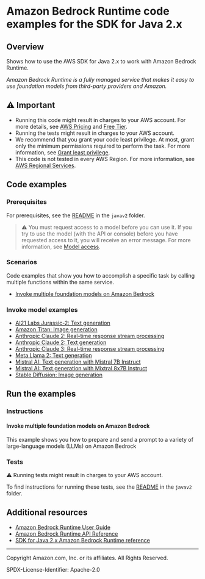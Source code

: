 # Amazon Bedrock Runtime code examples for the SDK for Java 2.x

## Overview

Shows how to use the AWS SDK for Java 2.x to work with Amazon Bedrock Runtime.

<!--custom.overview.start-->
<!--custom.overview.end-->

_Amazon Bedrock Runtime is a fully managed service that makes it easy to use foundation models from third-party providers and Amazon._

## ⚠ Important

* Running this code might result in charges to your AWS account. For more details, see [AWS Pricing](https://aws.amazon.com/pricing/) and [Free Tier](https://aws.amazon.com/free/).
* Running the tests might result in charges to your AWS account.
* We recommend that you grant your code least privilege. At most, grant only the minimum permissions required to perform the task. For more information, see [Grant least privilege](https://docs.aws.amazon.com/IAM/latest/UserGuide/best-practices.html#grant-least-privilege).
* This code is not tested in every AWS Region. For more information, see [AWS Regional Services](https://aws.amazon.com/about-aws/global-infrastructure/regional-product-services).

<!--custom.important.start-->
<!--custom.important.end-->

## Code examples

### Prerequisites

For prerequisites, see the [README](../../README.md#Prerequisites) in the `javav2` folder.


<!--custom.prerequisites.start-->

> ⚠ You must request access to a model before you can use it. If you try to use the model (with the API or console) before you have requested access to it, you will receive an error message. For more information, see [Model access](https://docs.aws.amazon.com/bedrock/latest/userguide/model-access.html).
> 
<!--custom.prerequisites.end-->
### Scenarios

Code examples that show you how to accomplish a specific task by calling multiple
functions within the same service.

- [Invoke multiple foundation models on Amazon Bedrock](src/main/java/com/example/bedrockruntime/BedrockRuntimeUsageDemo.java)

### Invoke model examples

- [AI21 Labs Jurassic-2: Text generation](src/main/java/com/example/bedrockruntime/InvokeModelAsync.java#L205)
- [Amazon Titan: Image generation](src/main/java/com/example/bedrockruntime/InvokeModelAsync.java#L399)
- [Anthropic Claude 2: Real-time response stream processing](src/main/java/com/example/bedrockruntime/Claude2.java#L65)
- [Anthropic Claude 2: Text generation](src/main/java/com/example/bedrockruntime/InvokeModel.java#L112)
- [Anthropic Claude 3: Real-time response stream processing](src/main/java/com/example/bedrockruntime/Claude3.java#L49)
- [Meta Llama 2: Text generation](src/main/java/com/example/bedrockruntime/InvokeModelAsync.java#L268)
- [Mistral AI: Text generation with Mistral 7B Instruct](src/main/java/com/example/bedrockruntime/InvokeModelAsync.java#L33)
- [Mistral AI: Text generation with Mixtral 8x7B Instruct](src/main/java/com/example/bedrockruntime/InvokeModelAsync.java#L88)
- [Stable Diffusion: Image generation](src/main/java/com/example/bedrockruntime/InvokeModelAsync.java#L329)


<!--custom.examples.start-->
<!--custom.examples.end-->

## Run the examples

### Instructions


<!--custom.instructions.start-->
<!--custom.instructions.end-->



#### Invoke multiple foundation models on Amazon Bedrock

This example shows you how to prepare and send a prompt to a variety of large-language models (LLMs) on Amazon Bedrock


<!--custom.scenario_prereqs.bedrock-runtime_Scenario_InvokeModels.start-->
<!--custom.scenario_prereqs.bedrock-runtime_Scenario_InvokeModels.end-->


<!--custom.scenarios.bedrock-runtime_Scenario_InvokeModels.start-->
<!--custom.scenarios.bedrock-runtime_Scenario_InvokeModels.end-->

### Tests

⚠ Running tests might result in charges to your AWS account.


To find instructions for running these tests, see the [README](../../README.md#Tests)
in the `javav2` folder.



<!--custom.tests.start-->
<!--custom.tests.end-->

## Additional resources

- [Amazon Bedrock Runtime User Guide](https://docs.aws.amazon.com/bedrock/latest/userguide/what-is-bedrock.html)
- [Amazon Bedrock Runtime API Reference](https://docs.aws.amazon.com/bedrock/latest/APIReference/welcome.html)
- [SDK for Java 2.x Amazon Bedrock Runtime reference](https://sdk.amazonaws.com/java/api/latest/software/amazon/awssdk/services/bedrock-runtime/package-summary.html)

<!--custom.resources.start-->
<!--custom.resources.end-->

---

Copyright Amazon.com, Inc. or its affiliates. All Rights Reserved.

SPDX-License-Identifier: Apache-2.0